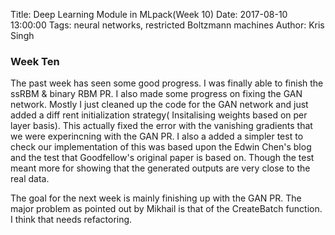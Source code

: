 Title: Deep Learning Module in MLpack(Week 10)
Date: 2017-08-10 13:00:00
Tags: neural networks, restricted Boltzmann machines
Author: Kris Singh

### Week Ten
The past week has seen some good progress. I was finally able to finish the
ssRBM & binary RBM PR. I also made some progress on fixing the GAN network.
Mostly I just cleaned up the code for the GAN network and just added a diff
rent initialization strategy( Insitalising weights based on per layer basis).
This actually fixed the error with the vanishing gradients that we were experincning with the GAN PR. I also a added a simpler test to check our
implementation of this was based upon the Edwin Chen's blog and the test
that Goodfellow's original paper is based on. Though the test meant more for showing that the generated outputs are very close to the real data.

The goal for the next week is mainly finishing up with the GAN PR. The major
problem as pointed out by Mikhail is that of the CreateBatch function. I think
that needs refactoring.

